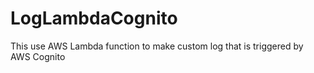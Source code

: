 # LogLambdaCognito
This use AWS Lambda function to make custom log that is triggered by AWS Cognito
